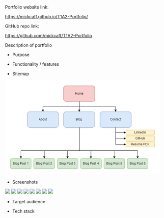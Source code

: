 
Portfolio website link:

https://mickcaff.github.io/T1A2-Portfolio/


GitHub repo link:

https://github.com/mickcaff/T1A2-Portfolio


Description of portfolio

- Purpose



- Functionality / features

- Sitemap

![Sitemap](docs/T1A2-Portfolio.drawio.png)

- Screenshots

![](docs)
![](docs)
![](docs)
![](docs)
![](docs)
![](docs)
![](docs)
![](docs)



- Target audience


- Tech stack
